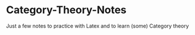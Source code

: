 # Category-Theory-Notes

Just a few notes to practice with Latex and to learn (some) Category theory
